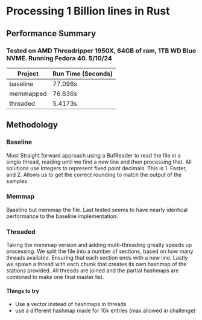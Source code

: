 # Processing 1 Billion lines in Rust

## Performance Summary

### Tested on AMD Threadripper 1950X, 64GB of ram, 1TB WD Blue NVME. Running Fedora 40. 5/10/24
| Project | Run Time (Seconds)|
| ------- | ----------------- |
| baseline | 77.096s |
| memmapped | 76.636s |
| threaded | 5.4173s |


## Methodology

### Baseline

Most Straight forward approach using a BufReader to read the file in a single thread, reading until we find a new line and then processing that.
All solutions use Integers to represent fixed point decimals. This is 1. Faster, and 2. Allows us to get the correct rounding to match the output of the samples

### Memmap

Baseline but memmap the file. Last tested seems to have nearly identical performance to the baseline implementation.

### Threaded

Taking the memmap version and adding multi-threading greatly speeds up processing.
We split the file into a number of sections, based on how many threads available. 
Ensuring that each section ends with a new line.
Lastly we spawn a thread with each chunk that creates its own hashmap of the stations provided.
All threads are joined and the partial hashmaps are combined to make one final master list.

#### Things to try
- Use a vector instead of hashmaps in threads
- use a different hashmap made for 10k entries (max allowed in challenge)

